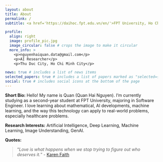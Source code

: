 ```yaml
---
layout: about
title: About
permalink: /
subtitle: <a href='https://daihoc.fpt.edu.vn/en/'>FPT University, Ho Chi Minh Campus</a>

profile:
  align: right
  image: profile_pic.jpg
  image_circular: false # crops the image to make it circular
  more_info: >
    <p>nguyenhaiquan.data@gmail.com</p>
    <p>AI Researcher</p>
    <p>Thu Duc City, Ho Chi Minh City</p>

news: true # includes a list of news items
selected_papers: true # includes a list of papers marked as "selected={true}"
social: true # includes social icons at the bottom of the page
---
```


**Short Bio:** Hello! My name is Quan (Quan Hai Nguyen). I’m currently studying as a second-year student at FPT University, majoring in Software Engineer. I love learning about mathematical, AI developments, machine learning, and the way this technology can apply to real-world problems, especially healthcare problems.

**Research Interests:** Artificial Intelligence, Deep Learning, Machine Learning, Image Understanding, GenAI.

**Quotes:**
<blockquote>
<p><q><i>Love is what happens when we stop trying to figure out who deserves it.</i></q> - <a href="https://www.youtube.com/watch?v=gUV5DJb6KGs">Karen Faith</a></p>
</blockquote>
